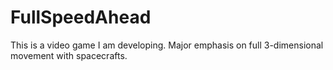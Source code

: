 # FullSpeedAhead
This is a video game I am developing. Major emphasis on full 3-dimensional movement with spacecrafts.
